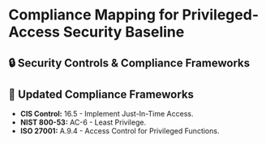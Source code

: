 # Compliance Mapping for Privileged-Access Security Baseline
## 🔒 Security Controls & Compliance Frameworks

## 📜 Updated Compliance Frameworks
- **CIS Control:** 16.5 - Implement Just-In-Time Access.
- **NIST 800-53:** AC-6 - Least Privilege.
- **ISO 27001:** A.9.4 - Access Control for Privileged Functions.
